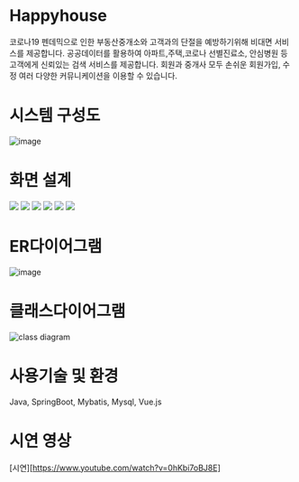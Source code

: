 # Happyhouse
 코로나19 펜데믹으로 인한 부동산중개소와 고객과의 단절을 예방하기위해 비대면 서비스를 제공합니다.
 공공데이터를 활용하여 아파트,주택,코로나 선별진료소, 안심병원 등 고객에게 신뢰있는 검색 서비스를 제공합니다.
 회원과 중개사 모두 손쉬운 회원가입, 수정 여러 다양한 커뮤니케이션을 이용할 수 있습니다.
 
 
# 시스템 구성도
 ![image](https://user-images.githubusercontent.com/43171179/101801755-07d9bf80-3b52-11eb-8b8e-7cef0dfaf6db.png)

# 화면 설계
 <img src="https://user-images.githubusercontent.com/43171179/101800819-0b207b80-3b51-11eb-9219-063c96aa8988.png">
 <img src="https://user-images.githubusercontent.com/43171179/101800826-0d82d580-3b51-11eb-98e0-3411418862d9.png">
 <img src="https://user-images.githubusercontent.com/43171179/101800830-0e1b6c00-3b51-11eb-8950-d22877a8f55b.png">
 <img src="https://user-images.githubusercontent.com/43171179/101800833-0eb40280-3b51-11eb-867d-3103e73c8b81.png">
 <img src="https://user-images.githubusercontent.com/43171179/101800837-0fe52f80-3b51-11eb-8d05-faf46c91be89.png">
 <img src="https://user-images.githubusercontent.com/43171179/101800842-11165c80-3b51-11eb-9087-aebc7add36b2.png">
 
# ER다이어그램
 ![image](https://user-images.githubusercontent.com/43171179/101802099-6b63ed00-3b52-11eb-9bbf-25e290096b5f.png)

 
# 클래스다이어그램
![class diagram](https://user-images.githubusercontent.com/43171179/101802155-79197280-3b52-11eb-9c9f-44185d8d431d.jpg)

# 사용기술 및 환경
Java, SpringBoot, Mybatis, Mysql, Vue.js

# 시연 영상
[시연][https://www.youtube.com/watch?v=0hKbi7oBJ8E]
